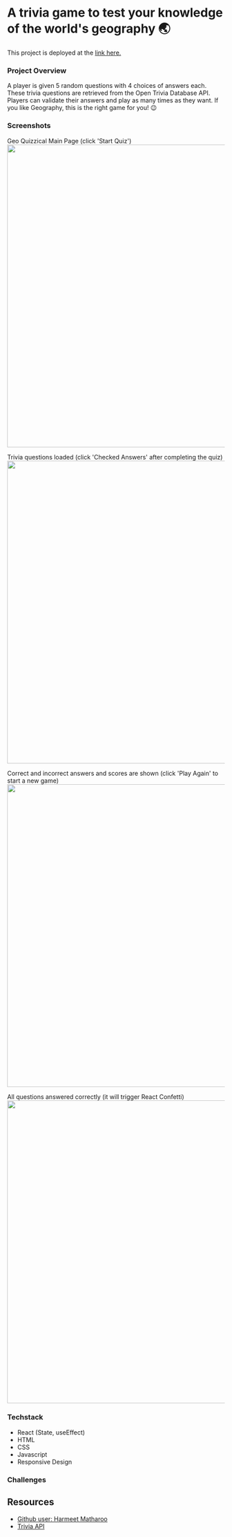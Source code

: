 # A trivia game to test your knowledge of the world's geography 🌏

This project is deployed at the [link here.](https://geoquizzicalbymtdt.netlify.app/)

### Project Overview
A player is given 5 random questions with 4 choices of answers each. These trivia questions are retrieved from the Open Trivia Database API. Players can validate their answers and play as many times as they want. If you like Geography, this is the right game for you! 😉

### Screenshots

Geo Quizzical Main Page (click 'Start Quiz')</br>
<img src="https://github.com/user-attachments/assets/847922f3-df5f-4c3e-8cc2-0bef3d66c77a" width="700" />

Trivia questions loaded (click 'Checked Answers' after completing the quiz)</br>
<img src="https://github.com/user-attachments/assets/20e4f9bc-7ada-45fd-8c6f-31294fc94b67" width="700" />

Correct and incorrect answers and scores are shown (click 'Play Again' to start a new game)</br>
<img src="https://github.com/user-attachments/assets/dd6bebf3-2a2d-4a68-9be3-f634506064d9" width="700" />

All questions answered correctly (it will trigger React Confetti)</br>
<img src="https://github.com/user-attachments/assets/3eb18621-7e8b-47b5-bca8-bc750d3fc645" width="700" />

### Techstack
- React (State, useEffect)
- HTML
- CSS
- Javascript
- Responsive Design

### Challenges

## Resources
- [Github user: Harmeet Matharoo](https://github.com/hmjatt/Quizzical/commits?author=hmjatt)
- [Trivia API](https://opentdb.com/api_config.php)
